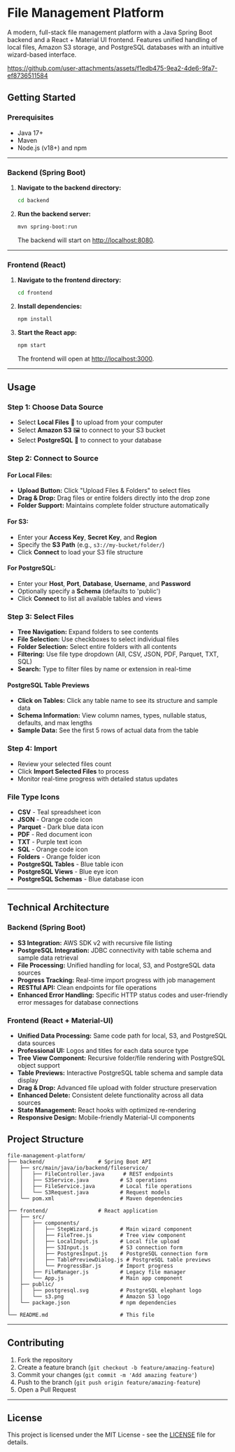 # File Management Platform

A modern, full-stack file management platform with a Java Spring Boot backend and a React + Material UI frontend. Features unified handling of local files, Amazon S3 storage, and PostgreSQL databases with an intuitive wizard-based interface.

https://github.com/user-attachments/assets/f1edb475-9ea2-4de6-9fa7-ef8736511584


## Getting Started

### Prerequisites

- Java 17+
- Maven
- Node.js (v18+) and npm

---

### Backend (Spring Boot)

1. **Navigate to the backend directory:**
   ```sh
   cd backend
   ```

2. **Run the backend server:**
   ```sh
   mvn spring-boot:run
   ```
   The backend will start on [http://localhost:8080](http://localhost:8080).

---

### Frontend (React)

1. **Navigate to the frontend directory:**
   ```sh
   cd frontend
   ```

2. **Install dependencies:**
   ```sh
   npm install
   ```

3. **Start the React app:**
   ```sh
   npm start
   ```
   The frontend will open at [http://localhost:3000](http://localhost:3000).

---

## Usage

### Step 1: Choose Data Source
- Select **Local Files** 📁 to upload from your computer
- Select **Amazon S3** 🖼️ to connect to your S3 bucket
- Select **PostgreSQL** 🐘 to connect to your database

### Step 2: Connect to Source

#### For Local Files:
- **Upload Button:** Click "Upload Files & Folders" to select files
- **Drag & Drop:** Drag files or entire folders directly into the drop zone
- **Folder Support:** Maintains complete folder structure automatically

#### For S3:
- Enter your **Access Key**, **Secret Key**, and **Region**
- Specify the **S3 Path** (e.g., `s3://my-bucket/folder/`)
- Click **Connect** to load your S3 file structure

#### For PostgreSQL:
- Enter your **Host**, **Port**, **Database**, **Username**, and **Password**
- Optionally specify a **Schema** (defaults to 'public')
- Click **Connect** to list all available tables and views


### Step 3: Select Files
- **Tree Navigation:** Expand folders to see contents
- **File Selection:** Use checkboxes to select individual files
- **Folder Selection:** Select entire folders with all contents
- **Filtering:** Use file type dropdown (All, CSV, JSON, PDF, Parquet, TXT, SQL)
- **Search:** Type to filter files by name or extension in real-time

#### PostgreSQL Table Previews
- **Click on Tables:** Click any table name to see its structure and sample data
- **Schema Information:** View column names, types, nullable status, defaults, and max lengths
- **Sample Data:** See the first 5 rows of actual data from the table
  
### Step 4: Import
- Review your selected files count
- Click **Import Selected Files** to process
- Monitor real-time progress with detailed status updates

### File Type Icons
-  **CSV** - Teal spreadsheet icon
-  **JSON** - Orange code icon  
-  **Parquet** - Dark blue data icon
-  **PDF** - Red document icon
-  **TXT** - Purple text icon
-  **SQL** - Orange code icon
-  **Folders** - Orange folder icon
-  **PostgreSQL Tables** - Blue table icon
-  **PostgreSQL Views** - Blue eye icon
-  **PostgreSQL Schemas** - Blue database icon

---
## Technical Architecture

### Backend (Spring Boot)
- **S3 Integration:** AWS SDK v2 with recursive file listing
- **PostgreSQL Integration:** JDBC connectivity with table schema and sample data retrieval
- **File Processing:** Unified handling for local, S3, and PostgreSQL data sources
- **Progress Tracking:** Real-time import progress with job management
- **RESTful API:** Clean endpoints for file operations
- **Enhanced Error Handling:** Specific HTTP status codes and user-friendly error messages for database connections

### Frontend (React + Material-UI)
- **Unified Data Processing:** Same code path for local, S3, and PostgreSQL data sources
- **Professional UI:** Logos and titles for each data source type
- **Tree View Component:** Recursive folder/file rendering with PostgreSQL object support
- **Table Previews:** Interactive PostgreSQL table schema and sample data display
- **Drag & Drop:** Advanced file upload with folder structure preservation
- **Enhanced Delete:** Consistent delete functionality across all data sources
- **State Management:** React hooks with optimized re-rendering
- **Responsive Design:** Mobile-friendly Material-UI components


## Project Structure

```
file-management-platform/
├── backend/                 # Spring Boot API
│   ├── src/main/java/io/backend/fileservice/
│   │   ├── FileController.java      # REST endpoints
│   │   ├── S3Service.java          # S3 operations
│   │   ├── FileService.java        # Local file operations
│   │   └── S3Request.java          # Request models
│   └── pom.xml                     # Maven dependencies
│
├── frontend/                # React application  
│   ├── src/
│   │   ├── components/
│   │   │   ├── StepWizard.js       # Main wizard component
│   │   │   ├── FileTree.js         # Tree view component
│   │   │   ├── LocalInput.js       # Local file upload
│   │   │   ├── S3Input.js          # S3 connection form
│   │   │   ├── PostgresInput.js    # PostgreSQL connection form
│   │   │   ├── TablePreviewDialog.js # PostgreSQL table previews
│   │   │   └── ProgressBar.js      # Import progress
│   │   ├── FileManager.js          # Legacy file manager
│   │   └── App.js                  # Main app component
│   ├── public/
│   │   ├── postgresql.svg          # PostgreSQL elephant logo
│   │   └── s3.png                  # Amazon S3 logo
│   └── package.json                # npm dependencies
│
└── README.md                       # This file
```

---

## Contributing

1. Fork the repository
2. Create a feature branch (`git checkout -b feature/amazing-feature`)
3. Commit your changes (`git commit -m 'Add amazing feature'`)
4. Push to the branch (`git push origin feature/amazing-feature`)
5. Open a Pull Request

---

## License

This project is licensed under the MIT License - see the [LICENSE](LICENSE) file for details.
